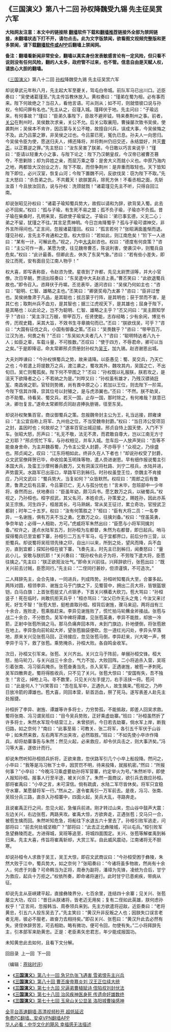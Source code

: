  <!-- 面包屑导航 --> <h2>《三国演义》第八十二回 孙权降魏受九锡 先主征吴赏六军</h2> <p class="notice"><b>大陆网友注意：本文中的链接除 <a href="https://github.com/bannedbook/fanqiang" >翻墙</a>软件下载和<a href="https://github.com/killgcd/justmysocks/blob/master/README.md">翻墙推荐</a>链接外全部为禁网链接，未翻墙状态下打不开，请勿点击。此为文字版禁闻，欲看图文视频完整版和更多禁闻，请下载<a href="https://github.com/bannedbook/fanqiang">翻墙软件或APP</a>后翻墙上禁闻网。</p><p>备注：翻墙看新闻非常安全，翻墙以真实身份发表敏感言论有一定风险，但只看不说则没有任何风险，翻的人太多，政府管不过来，也不管。信息自由是天赋人权，请放心大胆的翻墙。</b></p>  <div class="entry"> <p><p></p> <p>&#12298;<a href="https://www.bannedbook.org/bnews/tag/%e4%b8%89%e5%9b%bd%e6%bc%94%e4%b9%89/" class="st_tag internal_tag" rel="tag" title="标签 三国演义 下的日志">三国演义</a>&#12299;第八十二回 <a href="https://www.bannedbook.org/bnews/tag/%e5%ad%99%e6%9d%83/" class="st_tag internal_tag" rel="tag" title="标签 孙权 下的日志">孙权</a>降魏受九锡 先主征吴赏六军</p> <p>   却说章武元年秋八月&#65292;先主起大军至夔关&#65292;驾屯白帝城&#12290;前队军马已出川口&#12290;近臣奏曰&#65306;&#8220;吴使诸葛瑾至&#12290;&#8221;先主传旨教休放入&#12290;黄权奏曰&#65306;&#8220;瑾弟在蜀为相&#65292;必有事而来&#12290;陛下何故绝之&#65311;当召入&#65292;看他言语&#12290;可从则从&#65307;如不可&#65292;则就借彼口说与孙权&#65292;令知问罪有名也&#12290;&#8221;先主从之&#65292;召瑾入城&#12290;瑾拜伏于地&#12290;先主问曰&#65306;&#8220;子瑜远来&#65292;有何事故&#65311;&#8221;瑾曰&#65306;&#8220;臣弟久事陛下&#65292;臣故不避斧钺&#65292;特来奏荆州之事&#12290;前者&#65292;<a href="https://www.bannedbook.org/bnews/tag/%e5%85%b3%e5%85%ac/" class="st_tag internal_tag" rel="tag" title="标签 关公 下的日志">关公</a>在荆州时&#65292;吴侯数次求亲&#65292;关公不允&#12290;后关公取襄阳&#65292;曹操屡次致书吴侯&#65292;使袭荆州&#65307;吴侯本不肯许&#65292;因吕蒙与关公不睦&#65292;故擅自兴兵&#65292;误成大事&#65292;今吴侯悔之不及&#12290;此乃吕蒙之罪&#65292;非吴侯之过也&#12290;今吕蒙已死&#65292;冤仇已息&#12290;孙夫人一向思归&#12290;今吴侯令臣为使&#65292;愿送归夫人&#65292;缚还降将&#65292;并将荆州仍旧交还&#65292;永结盟好&#65292;共灭<a href="https://www.bannedbook.org/bnews/tag/%E6%9B%B9%E4%B8%95/" class="st_tag internal_tag" rel="tag" title="标签 曹丕 下的日志">曹丕</a>&#65292;以正篡逆之罪&#12290;&#8221;先主怒曰&#65306;&#8220;汝东吴害了朕弟&#65292;今日敢以巧言来说乎&#65281;&#8221;瑾曰&#65306;&#8220;臣请以轻重大小之事&#65292;与陛下论之&#65306;陛下乃汉朝皇叔&#65292;今汉帝已被曹丕篡夺&#65292;不思剿除&#65307;却为异姓之亲&#65292;而屈万乘之尊&#65306;是舍大义而就小义也&#12290;中原乃海内之地&#65292;两都皆大汉创业之方&#65292;陛下不取&#65292;而但争荆州&#65306;是弃重而取轻也&#12290;天下皆知陛下即位&#65292;必兴汉室&#65292;恢复山河&#65307;今陛下置魏不问&#65292;反欲伐吴&#65306;窃为陛下不取&#12290;&#8221;先主大怒曰&#65306;&#8220;杀吾弟之仇&#65292;不共戴天&#65281;欲朕罢兵&#65292;除死方休&#65281;不看丞相之面&#65292;先斩汝首&#65281;今且放汝回去&#65292;说与孙权&#65306;洗颈就戮&#65281;&#8221;诸葛瑾见先主不听&#65292;只得自回江南&#12290;</p> <p>却说张昭见孙权曰&#65306;&#8220;诸葛子瑜知蜀兵势大&#65292;故假以请和为辞&#65292;欲背吴入蜀&#12290;此去必不回矣&#12290;&#8221;权曰&#65306;&#8220;孤与子瑜&#65292;有生死不易之盟&#65307;孤不负子瑜&#65292;子瑜亦不负孤&#12290;昔子瑜在柴桑时&#65292;孔明来吴&#65292;孤欲使子瑜留之&#12290;子瑜曰&#65306;&#8216;弟已事玄德&#65292;义无二心&#65307;弟之不留&#65292;犹瑾之不往&#12290;&#8217;其言足贯神明&#12290;今日岂肯降蜀乎&#65311;孤与子瑜可谓神交&#65292;非外言所得间也&#12290;&#8221;正言间&#65292;忽报诸葛瑾回&#12290;权曰&#65306;&#8220;孤言若何&#65311;&#8221;张昭满面羞惭而退&#12290;瑾见孙权&#65292;言先主不肯通和之意&#12290;权大惊曰&#65306;&#8220;若如此&#65292;则江南危矣&#65281;&#8221;阶下一人进曰&#65306;&#8220;某有一计&#65292;可解此危&#12290;&#8221;视之&#65292;乃中<a href="https://www.bannedbook.org/bnews/tag/%E5%A4%A7%E5%A4%AB/" class="st_tag internal_tag" rel="tag" title="标签 大夫 下的日志">大夫</a>赵咨也&#12290;权曰&#65306;&#8220;德度有何良策&#65311;&#8221;咨曰&#65306;&#8220;主公可作一表&#65292;某愿为使&#65292;往见魏帝曹丕&#65292;陈说利害&#65292;使袭汉中&#65292;则蜀兵自危矣&#12290;&#8221;权曰&#65306;&#8220;此计最善&#12290;但卿此去&#65292;休失了东吴气象&#12290;&#8221;咨曰&#65306;&#8220;若有些小差失&#65292;即投江而死&#65292;安有面目见江南人物乎&#65281;&#8221;</p>  <p>   权大喜&#65292;即写表称臣&#65292;令赵咨为使&#12290;星夜到了许都&#65292;先见太尉贾诩等&#65292;并大小官僚&#12290;次日早朝&#65292;贾诩出班奏曰&#65306;&#8220;东吴遣中大夫赵咨上表&#12290;&#8221;曹丕笑曰&#65306;&#8220;此欲退蜀兵故也&#12290;&#8221;即令召入&#12290;咨拜伏于丹墀&#12290;丕览表毕&#65292;遂问咨曰&#65306;&#8220;吴侯乃何如主也&#65306;&#8221;咨曰&#65306;&#8220;聪明&#12289;仁智&#12289;雄略之主也&#12290;&#8221;丕笑曰&#65306;&#8220;卿褒奖毋乃太甚&#65311;&#8221;咨曰&#65306;&#8220;臣非过誉也&#12290;吴侯纳鲁肃于凡品&#65292;是其聪也&#65307;拔吕蒙于行阵&#65292;是其明也&#65307;获于禁而不害&#65292;是其仁也&#65307;取荆州兵不血刃&#65292;是其智也&#65307;据三江虎视天下&#65292;是其雄也&#65307;屈身于陛下&#65292;是其略也&#65306;以此论之&#65292;岂不为聪明&#12289;仁智&#12289;雄略之主乎&#65311;&#8221;丕又问曰&#65306;&#8220;吴主颇知学乎&#65311;&#8221;咨曰&#65306;&#8220;吴主浮江万艘&#65292;带甲百万&#65292;任贤使能&#65292;志存经略&#65307;少有余闲&#65292;博览书传&#65292;历观史籍&#65292;采其大旨&#65292;不效书生寻章摘句而已&#12290;&#8221;丕曰&#65306;&#8220;朕欲伐吴&#65292;可乎&#65311;&#8221;咨曰&#65306;&#8220;大国有征伐之兵&#65292;小国有御备之策&#12290;&#8221;丕曰&#65306;&#8220;吴畏魏乎&#65311;&#8221;咨曰&#65306;&#8220;带甲百万&#65292;江汉为池&#65292;何畏之有&#65311;&#8221;丕曰&#65306;&#8220;东吴如大夫者几人&#65311;&#8221;咨曰&#65306;&#8220;聪明特达者八九十人&#65307;如臣之辈&#65292;车载斗量&#65292;不可胜数&#12290;&#8221;丕叹曰&#65306;&#8220;使于四方&#65292;不辱君命&#65292;卿可以当之矣&#12290;&#8221;于是即降诏&#65292;命太常卿邢贞赍册封孙权为<a href="https://www.bannedbook.org/bnews/tag/%e5%90%b4%e7%8e%8b/" class="st_tag internal_tag" rel="tag" title="标签 吴王 下的日志">吴王</a>&#65292;加九锡&#12290;赵咨谢恩出城&#12290;</p> <p>大夫刘晔谏曰&#65306;&#8220;今孙权惧蜀兵之势&#65292;故来请降&#12290;以臣愚见&#65306;蜀&#12289;吴交兵&#65292;乃天亡之也&#65307;今若遣上将提数万之兵&#65292;渡江袭之&#65292;蜀攻其外&#65292;魏攻其内&#65292;吴国之亡&#65292;不出旬日&#12290;吴亡则蜀孤矣&#12290;陛下何不早图之&#65311;&#8221;丕曰&#65306;&#8220;孙权既以礼服朕&#65292;朕若攻之&#65292;是沮天下欲降者之心&#65307;不若纳之为是&#12290;&#8221;刘晔又曰&#65306;&#8220;孙权虽有雄才&#65292;乃残汉骠骑<a href="https://www.bannedbook.org/bnews/tag/%e5%b0%86%e5%86%9b/" class="st_tag internal_tag" rel="tag" title="标签 将军 下的日志">将军</a>&#12289;南昌侯之职&#12290;官轻则势微&#65292;尚有畏中原之心&#65307;若加以王位&#65292;则去陛下一阶耳&#12290;今陛下信其诈降&#65292;崇其位号以封殖之&#65292;是与虎添翼也&#12290;&#8221;丕曰&#65306;&#8220;不然&#12290;朕不助吴&#65292;亦不助蜀&#12290;待看吴&#12289;蜀交兵&#65292;若灭一国&#65292;止存一国&#65292;那时除之&#65292;有何难哉&#65311;朕意已决&#65292;卿勿复言&#12290;&#8221;遂命太常卿邢贞同赵咨捧执册锡&#65292;径至东吴&#12290;</p> <p>   却说孙权聚集百官&#65292;商议御蜀兵之策&#12290;忽报魏帝封主公为王&#65292;礼当远接&#65292;顾雍谏曰&#65306;&#8220;主公宜自称上将军&#12289;九州伯之位&#65292;不当受魏帝封爵&#12290;&#8221;权曰&#65306;&#8220;当日沛公受项羽之封&#65292;盖因时也&#65307;何故却之&#65311;&#8221;遂率百官出城迎接&#12290;邢贞自恃上国天使&#65292;入门不下车&#12290;张昭大怒&#65292;厉声曰&#65306;&#8220;礼无不敬&#65292;法无不肃&#65292;而君敢自尊大&#65292;岂以江南无方寸之刃耶&#65311;&#8221;邢贞慌忙下车&#65292;与孙权相见&#65292;并车入城&#12290;忽车后一人放声哭曰&#65306;&#8220;吾等不能奋身舍命&#65292;为主并魏吞蜀&#65292;乃令主公受人封爵&#65292;不亦辱乎&#65281;&#8221;众视之&#65292;乃徐盛也&#12290;邢贞闻之&#65292;叹曰&#65306;&#8220;江东将相如此&#65292;终非久在人下者也&#65281;&#8221;却说孙权受了封爵&#65292;众文武官僚拜贺已毕&#65292;命收拾美玉明珠等物&#65292;遣人赍进谢恩&#12290;早有细作报说蜀主引本国大兵&#65292;及蛮王沙摩柯番兵数万&#65292;又有洞溪汉将杜路&#12289;刘宁二枝兵&#65292;水陆并进&#65292;声势震天&#12290;水路军已出巫口&#65292;旱路军已到秭归&#12290;时孙权虽登王位&#65292;奈魏主不肯接应&#65292;乃问文武曰&#65306;&#8220;蜀兵势大&#65292;当复如何&#65311;&#8221;众皆默然&#12290;权叹曰&#65306;&#8220;周郎之后有鲁肃&#65292;鲁肃之后有吕蒙&#65292;今吕蒙已亡&#65292;无人与孤分忧也&#65281;&#8221;言未毕&#65292;忽班部中一少年将&#65292;奋然而出&#65292;伏地奏曰&#65306;&#8220;臣虽年幼&#65292;颇习兵书&#12290;愿乞数万之兵&#65292;以破蜀兵&#12290;&#8221;权视之&#65292;乃孙桓也&#12290;桓字叔武&#65292;其父名河&#65292;本姓俞氏&#65292;孙策爱之&#65292;赐姓孙&#65292;因此亦系吴王宗族&#12290;河生四子&#65292;桓居其长&#65292;弓马熟娴&#65292;常从吴王征讨&#65292;累立奇功&#65292;官授武卫都尉&#65307;时年二十五岁&#12290;权曰&#65306;&#8220;汝有何策胜之&#65311;&#8221;桓曰&#65306;&#8220;臣有大将二员&#65306;一名李异&#65292;一名谢旌&#65292;俱有万夫不当之勇&#12290;乞数万之众&#65292;往擒刘备&#12290;&#8221;权曰&#65306;&#8220;侄虽英勇&#65292;争奈年幼&#65307;必得一人相助&#65292;方可&#12290;&#8221;虎威将军朱然出曰&#65306;&#8220;臣愿与小将军同擒刘备&#12290;&#8221;权许之&#65292;遂点水陆军五万&#65292;封孙桓为左都督&#65292;朱然为右都督&#65292;即日起兵&#12290;哨马探得蜀兵已至宜都下寨&#65292;孙桓引二万五千军马&#65292;屯于宜都界口&#65292;前后分作三营&#65292;以拒蜀兵&#12290;却说蜀将吴班领先锋之印&#65292;自出川以来&#65292;所到之处&#65292;望风而降&#65292;兵不血刃&#65292;直到宜都&#65307;探知孙桓在彼下寨&#65292;飞奏先主&#12290;时先主已到秭归&#65292;闻奏怒曰&#65306;&#8220;量此小儿&#65292;安敢与朕抗耶&#65281;&#8221;关兴奏曰&#65306;&#8220;既孙权令此子为将&#65292;不劳陛下遣大将&#65292;臣愿往擒之&#12290;&#8221;先主曰&#65306;&#8220;朕正欲观汝壮气&#12290;&#8221;即命关兴前往&#12290;兴拜辞欲行&#65292;张苞出曰&#65306;&#8220;既关兴前去讨贼&#65292;臣愿同行&#12290;&#8221;先主曰&#65306;&#8220;二侄同行甚妙&#65292;但须谨慎&#65292;不可造次&#12290;&#8221;</p> <p>   二人拜辞先主&#65292;会合先锋&#65292;一同进兵&#65292;列成阵势&#12290;孙桓听知蜀兵大至&#65292;合寨多起&#12290;两阵对圆&#65292;桓领李异&#12289;谢旌立马于门旗之下&#65292;见蜀营中&#65292;拥出二员大将&#65292;皆银盔银铠&#65292;白马白旗&#65306;上首张苞挺丈八点钢矛&#65292;下首关兴横着大砍刀&#12290;苞大骂曰&#65306;&#8220;孙桓竖子&#65281;死在临时&#65292;尚敢抗拒天兵乎&#65281;&#8221;桓亦骂曰&#65306;&#8220;汝父已作无头之鬼&#65307;今汝又来讨死&#65292;好生不智&#65281;&#8221;张苞大怒&#65292;挺枪直取孙桓&#12290;桓背后谢旌&#65292;骤马来迎&#12290;两将战有三十余合&#65292;旌败走&#65292;苞乘胜赶来&#12290;李异见谢旌败了&#65292;慌忙拍马轮蘸金斧接战&#12290;张苞与战二十余合&#65292;不分胜负&#12290;吴军中裨将谭雄&#65292;见张苞英勇&#65292;李异不能胜&#65292;却放一冷箭&#65292;正射中张苞所骑之马&#12290;那马负痛奔回本阵&#65292;未到门旗边&#65292;扑地便倒&#65292;将张苞掀在地上&#12290;李异急向前轮起大斧&#65292;望张苞脑袋便砍&#12290;忽一道红光闪处&#65292;李异头早落地&#65292;原来关兴见张苞马回&#65292;正待接应&#65292;忽见张苞马倒&#65292;李异赶来&#65292;兴大喝一声&#65292;劈李异于马下&#65292;救了张苞&#12290;乘势掩杀&#65292;孙桓大败&#12290;各自鸣金收军&#12290;</p>  <p>次日&#65292;孙桓又引军来&#12290;张苞&#12289;关兴齐出&#12290;关兴立马于阵前&#65292;单搦孙桓交锋&#12290;桓大怒&#65292;拍马轮刀&#65292;与关兴战三十余合&#65292;气力不加&#65292;大败回阵&#12290;二小将追杀入营&#65292;吴班引着张南&#12289;冯习驱兵掩杀&#12290;张苞奋勇当先&#65292;杀入吴军&#65292;正遇谢旌&#65292;被苞一矛刺死&#12290;吴军四散奔走&#12290;蜀将得胜收兵&#65292;只不见了关兴&#12290;张苞大惊曰&#65306;&#8220;安国有失&#65292;吾不独生&#65281;&#8221;言讫&#65292;绰枪上马&#12290;寻不数里&#65292;只见关兴左手提刀&#65292;右手活挟一将&#12290;苞问曰&#65306;&#8220;此是何人&#65311;&#8221;兴笑答曰&#65306;&#8220;吾在乱军中&#65292;正遇仇人&#65292;故生擒来&#12290;&#8221;苞视之&#65292;乃昨日放冷箭的谭雄也&#12290;苞大喜&#65292;同回本营&#65292;斩首沥血&#65292;祭了死马&#12290;遂写表差人赴先主处报捷&#12290;</p> <p>   孙桓折了李异&#12289;谢旌&#12289;谭雄等许多将士&#65292;力穷势孤&#65292;不能抵敌&#65292;即差人回吴求救&#12290;蜀将张南&#12289;冯习谓吴班曰&#65306;&#8220;目今吴兵势败&#65292;正好乘虚劫寨&#12290;&#8221;班曰&#65306;&#8220;孙桓虽然折了许多将士&#65292;朱然水军现今结营江上&#65292;未曾损折&#12290;今日若去劫寨&#65292;倘水军上岸&#65292;断我归路&#65292;如之奈何&#65311;&#8221;南曰&#65306;&#8220;此事至易&#65306;可教关&#12289;张二将军&#65292;各引五千军伏于山谷中&#65307;如朱然来救&#65292;左右两军齐出夹攻&#65292;必然取胜&#12290;&#8221;班曰&#65306;&#8220;不如先使小卒诈作降兵&#65292;却将劫寨事告与朱然&#65307;然见火起&#65292;必来救应&#65292;却令伏兵击之&#65292;则大事济矣&#12290;&#8221;冯习等大喜&#65292;遂依计而行&#12290;</p> <p>却说朱然听知孙桓损兵折将&#65292;正欲来救&#65292;忽伏路军引几个小卒上船投降&#12290;然问之&#65292;小卒曰&#65306;&#8220;我等是冯习帐下士卒&#65292;因赏罚不明&#65292;待来投降&#65292;就报机密&#12290;&#8221;然曰&#65306;&#8220;所报何事&#65311;&#8221;小卒曰&#65306;&#8220;今晚冯习乘虚要劫孙将军营寨&#65292;约定举火为号&#12290;&#8221;朱然听毕&#65292;即使人报知孙桓&#12290;报事人行至半途&#65292;被关兴杀了&#12290;朱然一面商议&#65292;欲引兵去救应孙桓&#12290;部将崔禹曰&#65306;&#8220;小卒之言&#65292;未可深信&#12290;倘有疏虞&#65292;水陆二军尽皆休矣&#12290;将军只宜稳守水寨&#65292;某愿替将军一行&#12290;&#8221;然从之&#65292;遂令崔禹引一万军前去&#12290;是夜&#65292;冯习&#12289;张南&#12289;吴班分兵三路&#65292;直杀入孙桓寨中&#65292;四面火起&#65292;吴兵大乱&#65292;寻路奔走&#12290;</p> <p>且说崔禹正行之间&#65292;忽见火起&#65292;急催兵前进&#12290;刚才转过山来&#65292;忽山谷中鼓声大震&#65306;左边关兴&#65292;右边张苞&#65292;两路夹攻&#12290;崔禹大惊&#65292;方欲奔走&#65292;正遇张苞&#65307;交马只一合&#65292;被苞生擒而回&#12290;朱然听知危急&#65292;将船往下水退五六十里去了&#12290;孙桓引败军逃走&#65292;问部将曰&#65306;&#8220;前去何处城坚粮广&#65311;&#8221;部将曰&#65306;&#8220;此去正北彝陵城&#65292;可以屯兵&#12290;&#8221;桓引败军急望彝陵而走&#12290;方进得城&#65292;吴班等追至&#65292;将城四面围定&#12290;关兴&#12289;张苞等解崔禹到秭归来&#12290;先主大喜&#65292;传旨将崔禹斩却&#65292;大赏三军&#12290;自此威风震动&#65292;江南诸将无不胆寒&#12290;</p>  <p>   却说孙桓令人求救于吴王&#65292;吴王大惊&#65292;即召文武商议曰&#65306;&#8220;今孙桓受困于彝陵&#65292;朱然大败于江中&#65292;蜀兵势大&#65292;如之奈何&#65311;&#8221;张昭奏曰&#65306;&#8220;今诸将虽多物故&#65292;然尚有十余人&#65292;何虑于刘备&#65311;可命韩当为正将&#65292;周泰为副将&#65292;潘璋为先锋&#65292;凌统为合后&#65292;甘宁为救应&#65292;起兵十万拒之&#12290;&#8221;权依所奏&#65292;即命诸将速行&#12290;此时甘宁已患痢疾&#65292;带病从征&#12290;</p> <p>却说先主从巫峡建平起&#65292;直接彝陵界分&#65292;七百余里&#65292;连结四十余寨&#65307;见关兴&#12289;张苞屡立大功&#65292;叹曰&#65306;&#8220;昔日从朕诸将&#65292;皆老迈无用矣&#65307;复有二侄如此英雄&#65292;朕何虑孙权乎&#65281;&#8221;正言间&#65292;忽报韩当&#12289;周泰领兵来到&#12290;先主方欲遣将迎敌&#65292;近臣奏曰&#65306;&#8220;老将黄忠&#65292;引五六人投东吴去了&#12290;&#8221;先主笑曰&#65306;&#8220;黄汉升非反叛之人也&#65307;因朕失口误言老者无用&#65292;彼必不服老&#65292;故奋力去相持矣&#12290;&#8221;即召关兴&#12289;张苞曰&#65306;&#8220;黄汉升此去必然有失&#12290;贤侄休辞劳苦&#65292;可去相助&#12290;略有微功&#65292;便可令回&#65292;勿使有失&#12290;&#8221;二小将拜辞先主&#65292;引本部军来助黄忠&#12290;正是&#65306;老臣素矢忠君志&#65292;年少能成报国功&#12290;</p> <p>未知黄忠此去如何&#65292;且看下文分解&#12290;</p> <p>回目录&nbsp; 上一回&nbsp; 下一回</p>  <p>&#65288;编辑&#65306;<a href="https://www.bannedbook.org/bnews/tag/%e7%87%95%e9%93%ad%e6%97%b6%e8%af%84/" class="st_tag internal_tag" rel="tag" title="标签 燕铭时评 下的日志">燕铭时评</a>&#65289;</p> <div id="taboola-mid-1"></div>  <ul class='op-related-articles' title='相关阅读'> <li><a href='https://www.bannedbook.org/bnews/comments/20220609/1743483.html' target='_blank'>《<b>三国演义</b>》第八十一回 急兄仇张飞遇害 雪弟恨先主兴兵</a></li> <li><a href='https://www.bannedbook.org/bnews/comments/20220606/1742192.html' target='_blank'>《<b>三国演义</b>》第八十回 曹丕废帝篡炎刘 汉王正位续大统</a></li> <li><a href='https://www.bannedbook.org/bnews/comments/20220605/1741811.html' target='_blank'>《<b>三国演义</b>》第七十九回 兄逼弟曹植赋诗 侄陷叔刘封伏法</a></li> <li><a href='https://www.bannedbook.org/bnews/comments/20220603/1740969.html' target='_blank'>《<b>三国演义</b>》第七十八回 治风疾神医身死 传遗命奸雄数终</a></li> <li><a href='https://www.bannedbook.org/bnews/comments/20220601/1740047.html' target='_blank'>《<b>三国演义</b>》第七十七回 玉泉山关公显圣 洛阳城曹操感神</a></li> </ul> <p class="texttj"> <a href="https://github.com/bannedbook/fanqiang/wiki/V2ray%E6%9C%BA%E5%9C%BA" target="_blank">全平台高速翻墙:高清视频秒开,超低延迟</a><br/> <a href="https://github.com/bannedbook/fanqiang/wiki/%E7%A6%81%E9%97%BB%E7%BD%91%E5%AE%89%E5%8D%93%E7%BF%BB%E5%A2%99%E6%96%B0%E9%97%BBAPP" target="_blank">免费PC翻墙、安卓VPN翻墙APP</a><br/> <a href="https://www.bannedbook.org/bnews/comments/20220220/1694796.html" target="_blank">华人必看：中华文化的飓风 幸福感无法描述</a> </p><p> </p><a name='sharetosocial'></a>  <div style="margin-bottom:5px;padding-bottom:5px;clear:both"> <div id="archive-pix-1" class="banner-ads"> <!-- AuctionX Display platform tag START --> <div id="27602x728x90x621x_ADSLOT1" clicktrack="%%CLICK_URL_ESC%%"></div>  <!-- AuctionX Display platform tag END --> </div> <div id="archive-pix-2" class="banner-ads"> <!-- AuctionX Display platform tag START --> <div id="27556x300x250x621x_ADSLOT1" clicktrack="%%CLICK_URL_ESC%%" style="margin:0 auto;text-align:center"></div>  <!-- AuctionX Display platform tag END --> </div> </div>  <div id="archive-pix-1" class="banner-ads"> <!-- AuctionX Display platform tag START --> <div id="27603x728x90x621x_ADSLOT1" clicktrack="%%CLICK_URL_ESC%%"></div>  <!-- AuctionX Display platform tag END --> </div> </div><!--END ENTRY--> 